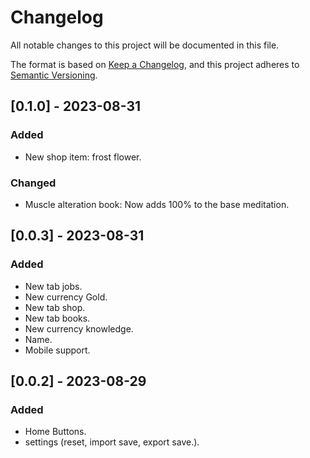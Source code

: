 # Changelog

All notable changes to this project will be documented in this file.

The format is based on [Keep a Changelog](https://keepachangelog.com/en/1.0.0/),
and this project adheres to [Semantic Versioning](https://semver.org/spec/v2.0.0.html).

## [0.1.0] - 2023-08-31 
### Added
- New shop item: frost flower.

### Changed
- Muscle alteration book: Now adds 100% to the base meditation. 

## [0.0.3] - 2023-08-31 
### Added
- New tab jobs.
- New currency Gold.
- New tab shop.
- New tab books.
- New currency knowledge.
- Name.
- Mobile support.

## [0.0.2] - 2023-08-29
### Added
- Home Buttons.
- settings (reset, import save, export save.).